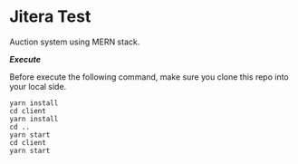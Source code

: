 # Jitera Test

Auction system using MERN stack.

***Execute***

Before execute the following command, make sure you clone this repo into your local side.

```
yarn install
cd client
yarn install
cd ..
yarn start
cd client
yarn start
```

